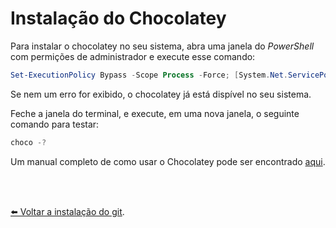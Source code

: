 # Instalação do Chocolatey

Para instalar o chocolatey no seu sistema, abra uma janela do _PowerShell_ com permições de administrador e execute esse comando:

```powershell
Set-ExecutionPolicy Bypass -Scope Process -Force; [System.Net.ServicePointManager]::SecurityProtocol = [System.Net.ServicePointManager]::SecurityProtocol -bor 3072; iex ((New-Object System.Net.WebClient).DownloadString('https://chocolatey.org/install.ps1'))
```

Se nem um erro for exibido, o chocolatey já está dispível no seu sistema.

Feche a janela do terminal, e execute, em uma nova janela, o seguinte comando para testar:

```powershell
choco -?
```

Um manual completo de como usar o Chocolatey pode ser encontrado [aqui](https://chocolatey.org/docs/getting-started).

<br/>
<br/>

[⬅️ Voltar a instalação do git](./INSTALL_GIT.md).
